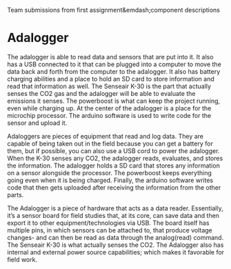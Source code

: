 Team submissions from first assignment&emdash;component descriptions

# Adalogger

The adalogger is able to read data and sensors that are put into it. It also has a USB connected to it that can be plugged into a computer to move the data back and forth from the computer to the adalogger. It also has battery charging abilities and a place to hold an SD card to store information and read that information as well. The Senseair K-30 is the part that actually senses the CO2 gas and the adalogger will be able to evaluate the emissions it senses. The powerboost is what can keep the project running, even while charging up. At the center of the adalogger is a place for the microchip processor. The arduino software is used to write code for the sensor and upload it.

Adaloggers are pieces of equipment that read and log data. They are capable of being taken out in the field because you can get a battery for them, but if possible, you can also use a USB cord to power the adalogger. When the K-30 senses any CO2, the adalogger reads, evaluates, and stores the information. The adalogger holds a SD card that stores any information on a sensor alongside the processor. The powerboost keeps everything going even when it is being charged. Finally, the arduino software writes code that then gets uploaded after receiving the information from the other parts.

The Adalogger is a piece of hardware that acts as a data reader. Essentially, it’s a sensor board for field studies that, at its core, can save data and then export it to other equipment/technologies via USB. The board itself has multiple pins, in which sensors can be attached to, that produce voltage changes- and can then be read as data through the analog(read) command. The Senseair K-30 is what actually senses the CO2. The Adalogger also has internal and external power source capabilities; which makes it favorable for field work.
